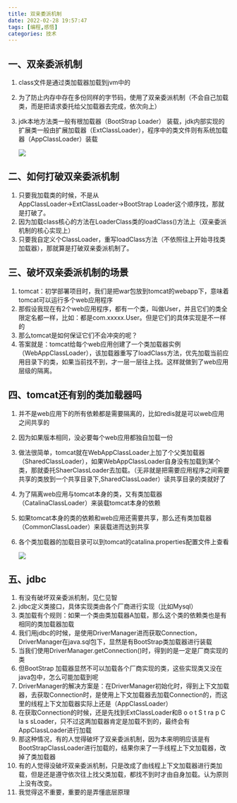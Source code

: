 ```yaml
---
title: 双亲委派机制
date: 2022-02-28 19:57:47
tags: [编程,感悟]
categories: 技术
---
```

## 一、双亲委派机制

1. class文件是通过类加载器加载到jvm中的

2. 为了防止内存中存在多份同样的字节码，使用了双亲委派机制（不会自己加载类，而是把请求委托给父加载器去完成，依次向上）

3. jdk本地方法类一般有根加载器（BootStrap Loader） 装载，jdk内部实现的扩展类一般由扩展加载器（ExtClassLoader），程序中的类文件则有系统加载器（AppClassLoader）装载

   ![](https://cdn.jsdelivr.net/gh/swimminghao/picture@main/img/W7CetM_20210922105555.png)
## 二、如何打破双亲委派机制

1. 只要我加载类的时候，不是从AppClassLoader→ExtClassLoader→BootStrap Loader这个顺序找，那就是打破了。
2. 因为加载class核心的方法在LoaderClass类的loadClass()方法上（双亲委派机制的核心实现上）
3. 只要我自定义个ClassLoader，重写loadClass方法（不依照往上开始寻找类加载器），那就算是打破双亲委派机制了。

## 三、破坏双亲委派机制的场景

1. tomcat：初学部署项目时，我们是把war包放到tomcat的webapp下，意味着tomcat可以运行多个web应用程序
2. 那假设我现在有2个web应用程序，都有一个类，叫做User，并且它们的类全限定名都一样，比如：都是com.xxxxx.User。但是它们的具体实现是不一样的
3. 那么tomcat是如何保证它们不会冲突的呢？
4. 答案就是：tomcat给每个web应用创建了一个类加载器实例（WebAppClassLoader），该加载器重写了loadClass方法，优先加载当前应用目录下的类，如果当前找不到，才一层一层往上找。这样就做到了web应用层级的隔离。

## 四、tomcat还有别的类加载器吗

1. 并不是web应用下的所有依赖都是需要隔离的，比如redis就是可以web应用之间共享的

2. 因为如果版本相同，没必要每个web应用都独自加载一份

3. 做法很简单，tomcat就在WebAppClassLoader上加了个父类加载器（SharedClassLoader），如果WebAppClassLoader自身没有加载到某个类，那就委托ShaerClassLoader去加载。（无非就是把需要应用程序之间需要共享的类放到一个共享目录下,SharedClassLoader）读共享目录的类就好了

4. 为了隔离web应用与tomcat本身的类，又有类加载器（CatalinaClassLoader）来装载tomcat本身的依赖

5. 如果tomcat本身的类的依赖和web应用还需要共享，那么还有类加载器（CommonClassLoader）来装载进而达到共享

6. 各个类加载器的加载目录可以到tomcat的catalina.properties配置文件上查看

   ![](https://cdn.jsdelivr.net/gh/swimminghao/picture@main/img/5TeCHY_20210922111755.png)

## 五、jdbc

1. 有没有破坏双亲委派机制，见仁见智
2. jdbc定义类接口，具体实现类由各个厂商进行实现（比如Mysql）
3. 类加载有个规则：如果一个类由类加载器A加载，那么这个类的依赖类也是有相同的类加载器加载
4. 我们用jdbc的时候，是使用DriverManager进而获取Connection，DriverManager在java.sql包下，显然是有BootStrap类加载器进行装载
5. 当我们使用DriverManager.getConnection()时，得到的是一定是厂商实现的类
6. 但BootStrap 加载器显然不可以加载各个厂商实现的类，这些实现类又没在java包中，怎么可能加载到呢
7. DriverManager的解决方案是：在DriverManager初始化时，得到上下文加载器，去获取Connection时，是使用上下文加载器去加载Connection的，而这里的线程上下文加载器实际上还是（AppClassLoader）
8. 在获取Connection的时候，还是先找到ExtClassLoader和B o o t S t ra p C la s sLoader，只不过这两加载器肯定是加载不到的，最终会有AppClassLoader进行加载
9. 那这种情况，有的人觉得破坏了双亲委派机制，因为本来明明应该是有BootStrapClassLoader进行加载的，结果你来了一手线程上下文加载器，改掉了类加载器
10. 有的人觉得没破坏双亲委派机制，只是改成了由线程上下文加载器进行类加载，但是还是遵守依次往上找父类加载，都找不到时才由自身加载。认为原则上没有改变。
11. 我觉得这不重要，重要的是弄懂底层原理
